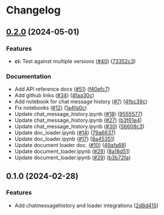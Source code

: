 # Changelog

## [0.2.0](https://github.com/googleapis/langchain-google-el-carro-python/compare/v0.1.0...v0.2.0) (2024-05-01)


### Features

* **ci:** Test against multiple versions ([#40](https://github.com/googleapis/langchain-google-el-carro-python/issues/40)) ([73352c3](https://github.com/googleapis/langchain-google-el-carro-python/commit/73352c3d3d15e1fe6f195720ae8fd9effb1d53a6))


### Documentation

* Add API reference docs ([#51](https://github.com/googleapis/langchain-google-el-carro-python/issues/51)) ([f40efc7](https://github.com/googleapis/langchain-google-el-carro-python/commit/f40efc79b7638f6e0e277bd3d92f61a19a739de6))
* Add github links ([#34](https://github.com/googleapis/langchain-google-el-carro-python/issues/34)) ([4faa30c](https://github.com/googleapis/langchain-google-el-carro-python/commit/4faa30cc70473a9ba653e9b7a74e0416ae18b72a))
* Add notebook for chat message history ([#7](https://github.com/googleapis/langchain-google-el-carro-python/issues/7)) ([4fbc39c](https://github.com/googleapis/langchain-google-el-carro-python/commit/4fbc39cf13060f125358bf5c16615c076a0e08f1))
* Fix notebooks ([#12](https://github.com/googleapis/langchain-google-el-carro-python/issues/12)) ([1a4fa0c](https://github.com/googleapis/langchain-google-el-carro-python/commit/1a4fa0cb6049dd07ab287e90a0c0ab8980ba3b01))
* Update chat_message_history.ipynb ([#18](https://github.com/googleapis/langchain-google-el-carro-python/issues/18)) ([9555577](https://github.com/googleapis/langchain-google-el-carro-python/commit/95555771cfc5a74c8a689846a25446936650da23))
* Update chat_message_history.ipynb ([#27](https://github.com/googleapis/langchain-google-el-carro-python/issues/27)) ([b3f61e4](https://github.com/googleapis/langchain-google-el-carro-python/commit/b3f61e4a7c460d73c196d795e899e21dcad781fa))
* Update chat_message_history.ipynb ([#30](https://github.com/googleapis/langchain-google-el-carro-python/issues/30)) ([56608c3](https://github.com/googleapis/langchain-google-el-carro-python/commit/56608c38277a58837008d92a1660328f5e31d2b3))
* Update doc_loader.ipynb ([#14](https://github.com/googleapis/langchain-google-el-carro-python/issues/14)) ([79a6637](https://github.com/googleapis/langchain-google-el-carro-python/commit/79a6637ec43aefa6ad91e618ecad6c6d2ec771be))
* Update doc_loader.ipynb ([#17](https://github.com/googleapis/langchain-google-el-carro-python/issues/17)) ([8a45351](https://github.com/googleapis/langchain-google-el-carro-python/commit/8a45351a57d66d2236aa2044b7c8930509fed25f))
* Update document loader doc. ([#10](https://github.com/googleapis/langchain-google-el-carro-python/issues/10)) ([49afa68](https://github.com/googleapis/langchain-google-el-carro-python/commit/49afa686d0e5b09977a62c3e3ebe6144110f98ce))
* Update document_loader.ipynb ([#28](https://github.com/googleapis/langchain-google-el-carro-python/issues/28)) ([8a18d51](https://github.com/googleapis/langchain-google-el-carro-python/commit/8a18d512a4a7d99ac6f6f79b9be228029073b54e))
* Update document_loader.ipynb ([#29](https://github.com/googleapis/langchain-google-el-carro-python/issues/29)) ([b3b72fa](https://github.com/googleapis/langchain-google-el-carro-python/commit/b3b72fa7ae87821dfec9a44ed1b0f308fe52764a))

## 0.1.0 (2024-02-28)


### Features

* Add chatmessagehistory and loader integrations ([2d8d415](https://github.com/googleapis/langchain-google-el-carro-python/commit/2d8d4157cb8e098d6401346b92d1e6912c6dedd9))
